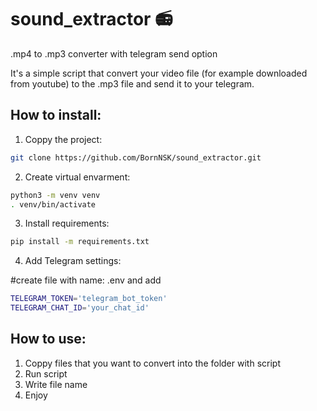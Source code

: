 # sound_extractor :radio:
.mp4 to .mp3 converter with telegram send option

It's a simple script that convert your video file (for example downloaded from youtube) to the .mp3 file and send it to your telegram.

## How to install:
1. Coppy the project:
```sh
git clone https://github.com/BornNSK/sound_extractor.git
```
2. Create virtual envarment:
```sh
python3 -m venv venv
. venv/bin/activate
```
3. Install requirements:
```sh
pip install -m requirements.txt
```
4. Add Telegram settings:

#create file with name: .env and add
```sh
TELEGRAM_TOKEN='telegram_bot_token'
TELEGRAM_CHAT_ID='your_chat_id'
```

## How to use:
1. Coppy files that you want to convert into the folder with script
2. Run script
3. Write file name
4. Enjoy 
